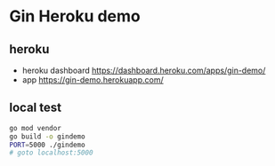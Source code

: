 # Gin Heroku demo

## heroku

* heroku dashboard https://dashboard.heroku.com/apps/gin-demo/
* app https://gin-demo.herokuapp.com/

## local test

```bash
go mod vendor
go build -o gindemo
PORT=5000 ./gindemo
# goto localhost:5000
```